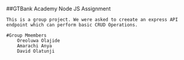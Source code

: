 ##GTBank Academy Node JS Assignment

    This is a group project. We were asked to creeate an express API endpoint which can perform basic CRUD Operations.

    #Group Mmembers
        Oreoluwa Olajide
        Amarachi Anya
        David Olatunji